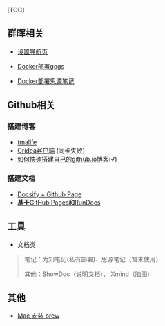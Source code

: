 [TOC]



##  群晖相关

- [设置导航页](https://post.smzdm.com/p/adwlg5rn/)

- [Docker部署gogs](./gogs.md)
- [Docker部署思源笔记](https://ld246.com/article/1628768198488)



## Github相关

### 搭建博客

- [tmallfe](https://github.com/tmallfe/tmallfe.github.io)
- [Gridea客户端](https://gridea.dev/) (同步失败)
- [如何快速搭建自己的github.io博客](https://keysaim.github.io/post/blog/2017-08-15-how-to-setup-your-github-io-blog/)(√)

### 搭建文档

- [Docsify + Github Page](https://juejin.cn/post/6937452670202413087)
- **[基于](https://zhuanlan.zhihu.com/p/323457078)**[GitHub Pages](https://zhuanlan.zhihu.com/p/323457078)**[和](https://zhuanlan.zhihu.com/p/323457078)**[RunDocs](https://zhuanlan.zhihu.com/p/323457078)



## 工具

- 文档类

> 笔记：为知笔记(私有部署)、思源笔记（暂未使用）
>
> 其他：ShowDoc（说明文档）、 Xmind（脑图）



## 其他

- [Mac 安装 brew](https://www.cnblogs.com/liyihua/p/12753163.html)

